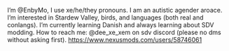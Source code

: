 I’m @EnbyMo, I use xe/he/they pronouns. I am an autistic agender aroace.
I’m interested in Stardew Valley, birds, and languages (both real and conlangs).
I’m currently learning Danish and always learning about SDV modding.
How to reach me: @dee_xe_xem on sdv discord (please no dms without asking first).
https://www.nexusmods.com/users/58746061

<!---
PurpleChickadee/PurpleChickadee is a ✨ special ✨ repository because its `README.md` (this file) appears on your GitHub profile.
You can click the Preview link to take a look at your changes.
--->
